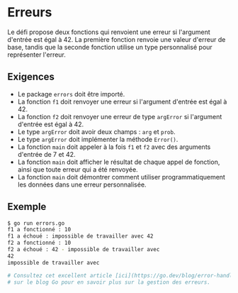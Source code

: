 # Erreurs

Le défi propose deux fonctions qui renvoient une erreur si l'argument d'entrée est égal à 42. La première fonction renvoie une valeur d'erreur de base, tandis que la seconde fonction utilise un type personnalisé pour représenter l'erreur.

## Exigences

- Le package `errors` doit être importé.
- La fonction `f1` doit renvoyer une erreur si l'argument d'entrée est égal à 42.
- La fonction `f2` doit renvoyer une erreur de type `argError` si l'argument d'entrée est égal à 42.
- Le type `argError` doit avoir deux champs : `arg` et `prob`.
- Le type `argError` doit implémenter la méthode `Error()`.
- La fonction `main` doit appeler à la fois `f1` et `f2` avec des arguments d'entrée de 7 et 42.
- La fonction `main` doit afficher le résultat de chaque appel de fonction, ainsi que toute erreur qui a été renvoyée.
- La fonction `main` doit démontrer comment utiliser programmatiquement les données dans une erreur personnalisée.

## Exemple

```sh
$ go run errors.go
f1 a fonctionné : 10
f1 a échoué : impossible de travailler avec 42
f2 a fonctionné : 10
f2 a échoué : 42 - impossible de travailler avec
42
impossible de travailler avec

# Consultez cet excellent article [ici](https://go.dev/blog/error-handling-and-go)
# sur le blog Go pour en savoir plus sur la gestion des erreurs.
```
